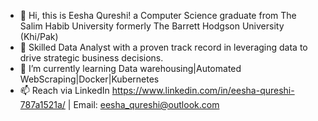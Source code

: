 - 👋 Hi, this is Eesha Qureshi! a Computer Science graduate from The Salim Habib University formerly The Barrett Hodgson University (Khi/Pak)
- 🌟 Skilled Data Analyst with a proven track record in leveraging data to drive strategic business decisions.
- 🌱 I’m currently learning Data warehousing|Automated WebScraping|Docker|Kubernetes
- 📫 Reach via LinkedIn https://www.linkedin.com/in/eesha-qureshi-787a1521a/ | Email: eesha_qureshi@outlook.com

<!---
Eesha723/Eesha723 is a ✨ special ✨ repository because its `README.md` (this file) appears on your GitHub profile.
You can click the Preview link to take a look at your changes.
--->
